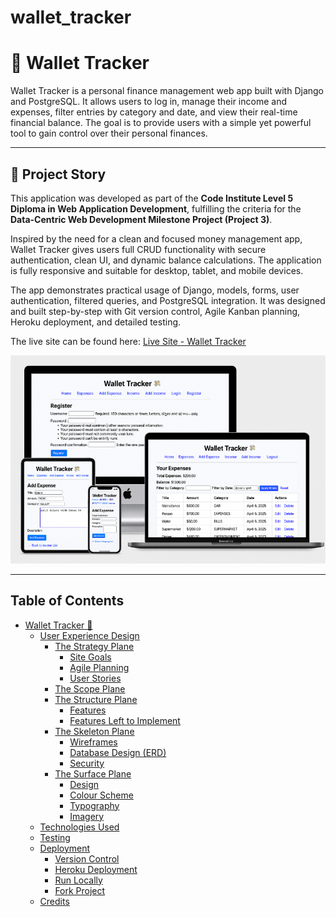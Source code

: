 # wallet_tracker
# 💸 Wallet Tracker

Wallet Tracker is a personal finance management web app built with Django and PostgreSQL. It allows users to log in, manage their income and expenses, filter entries by category and date, and view their real-time financial balance. The goal is to provide users with a simple yet powerful tool to gain control over their personal finances.

---

## 📖 Project Story

This application was developed as part of the **Code Institute Level 5 Diploma in Web Application Development**, fulfilling the criteria for the **Data-Centric Web Development Milestone Project (Project 3)**.

Inspired by the need for a clean and focused money management app, Wallet Tracker gives users full CRUD functionality with secure authentication, clean UI, and dynamic balance calculations. The application is fully responsive and suitable for desktop, tablet, and mobile devices. 

The app demonstrates practical usage of Django, models, forms, user authentication, filtered queries, and PostgreSQL integration. It was designed and built step-by-step with Git version control, Agile Kanban planning, Heroku deployment, and detailed testing.

The live site can be found here: [Live Site - Wallet Tracker](https://wallet-tracker-7acecdc627f5.herokuapp.com/)

![Mockup](docs/readme_images/mockup.png)


---


## Table of Contents

- [Wallet Tracker 💸](#wallet-tracker-💸)
  - [User Experience Design](#user-experience-design)
    - [The Strategy Plane](#the-strategy-plane)
      - [Site Goals](#site-goals)
      - [Agile Planning](#agile-planning)
      - [User Stories](#user-stories)
    - [The Scope Plane](#the-scope-plane)
    - [The Structure Plane](#the-structure-plane)
      - [Features](#features)
      - [Features Left to Implement](#features-left-to-implement)
    - [The Skeleton Plane](#the-skeleton-plane)
      - [Wireframes](#wireframes)
      - [Database Design (ERD)](#database-design-erd)
      - [Security](#security)
    - [The Surface Plane](#the-surface-plane)
      - [Design](#design)
      - [Colour Scheme](#colour-scheme)
      - [Typography](#typography)
      - [Imagery](#imagery)
  - [Technologies Used](#technologies-used)
  - [Testing](#testing)
  - [Deployment](#deployment)
    - [Version Control](#version-control)
    - [Heroku Deployment](#heroku-deployment)
    - [Run Locally](#run-locally)
    - [Fork Project](#fork-project)
  - [Credits](#credits)
